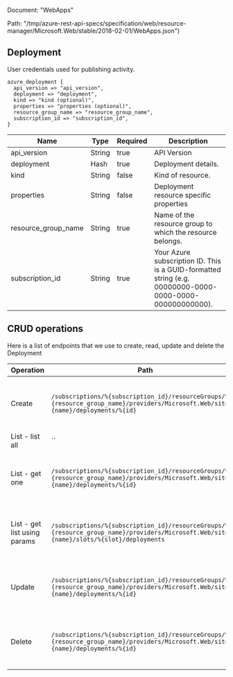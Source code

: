 Document: "WebApps"


Path: "/tmp/azure-rest-api-specs/specification/web/resource-manager/Microsoft.Web/stable/2018-02-01/WebApps.json")

## Deployment

User credentials used for publishing activity.

```puppet
azure_deployment {
  api_version => "api_version",
  deployment => "deployment",
  kind => "kind (optional)",
  properties => "properties (optional)",
  resource_group_name => "resource_group_name",
  subscription_id => "subscription_id",
}
```

| Name        | Type           | Required       | Description       |
| ------------- | ------------- | ------------- | ------------- |
|api_version | String | true | API Version |
|deployment | Hash | true | Deployment details. |
|kind | String | false | Kind of resource. |
|properties | String | false | Deployment resource specific properties |
|resource_group_name | String | true | Name of the resource group to which the resource belongs. |
|subscription_id | String | true | Your Azure subscription ID. This is a GUID-formatted string (e.g. 00000000-0000-0000-0000-000000000000). |



## CRUD operations

Here is a list of endpoints that we use to create, read, update and delete the Deployment

| Operation | Path | Verb | Description | OperationID |
| ------------- | ------------- | ------------- | ------------- | ------------- |
|Create|`/subscriptions/%{subscription_id}/resourceGroups/%{resource_group_name}/providers/Microsoft.Web/sites/%{name}/deployments/%{id}`|Put|Create a deployment for an app, or a deployment slot.|WebApps_CreateDeployment|
|List - list all|``||||
|List - get one|`/subscriptions/%{subscription_id}/resourceGroups/%{resource_group_name}/providers/Microsoft.Web/sites/%{name}/deployments/%{id}`|Get|Get a deployment by its ID for an app, or a deployment slot.|WebApps_GetDeployment|
|List - get list using params|`/subscriptions/%{subscription_id}/resourceGroups/%{resource_group_name}/providers/Microsoft.Web/sites/%{name}/slots/%{slot}/deployments`|Get|List deployments for an app, or a deployment slot.|WebApps_ListDeploymentsSlot|
|Update|`/subscriptions/%{subscription_id}/resourceGroups/%{resource_group_name}/providers/Microsoft.Web/sites/%{name}/deployments/%{id}`|Put|Create a deployment for an app, or a deployment slot.|WebApps_CreateDeployment|
|Delete|`/subscriptions/%{subscription_id}/resourceGroups/%{resource_group_name}/providers/Microsoft.Web/sites/%{name}/deployments/%{id}`|Delete|Delete a deployment by its ID for an app, or a deployment slot.|WebApps_DeleteDeployment|
